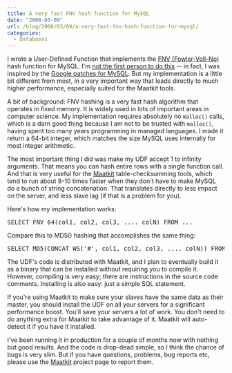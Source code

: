 ```yaml
---
title: A very fast FNV hash function for MySQL
date: "2008-03-09"
url: /blog/2008/03/09/a-very-fast-fnv-hash-function-for-mysql/
categories:
  - Databases
---
```

I wrote a User-Defined Function that implements the [FNV (Fowler-Voll-No)][1] hash function for MySQL. I'm [not the first person to do this][2] -- in fact, I was inspired by the [Google patches for MySQL][3]. But my implementation is a little bit different from most, in a very important way that leads directly to much higher performance, especially suited for the Maatkit tools.

A bit of background: FNV hashing is a very fast hash algorithm that operates in fixed memory. It is widely used in lots of important areas in computer science. My implementation requires absolutely no `malloc()` calls, which is a darn good thing because I am not to be trusted with `malloc()`, having spent too many years programming in managed languages. I made it return a 64-bit integer, which matches the size MySQL uses internally for most integer arithmetic.

The most important thing I did was make my UDF accept 1 to infinity arguments. That means you can hash entire rows with a single function call. And that is very useful for the [Maatkit][4] table-checksumming tools, which tend to run about 8-10 times faster when they don't have to make MySQL do a bunch of string concatenation. That translates directly to less impact on the server, and less slave lag (if that is a problem for you).

Here's how my implementation works:

<pre>SELECT FNV_64(col1, col2, col3, .... colN) FROM ...</pre>

Compare this to MD5() hashing that accomplishes the same thing:

<pre>SELECT MD5(CONCAT_WS('#', col1, col2, col3, .... colN)) FROM ...</pre>

The UDF's code is distributed with Maatkit, and I plan to eventually build it as a binary that can be installed without requiring you to compile it. However, compiling is very easy; there are instructions in the source code comments. Installing is also easy: just a simple SQL statement.

If you're using Maatkit to make sure your slaves have the same data as their master, you should install the UDF on all your servers for a significant performance boost. You'll save your servers a lot of work. You don't need to do anything extra for Maatkit to take advantage of it. Maatkit will auto-detect it if you have it installed.

I've been running it in production for a couple of months now with nothing but good results. And the code is drop-dead simple, so I think the chance of bugs is very slim. But if you have questions, problems, bug reports etc, please use the [Maatkit][4] project page to report them.

 [1]: http://isthe.com/chongo/tech/comp/fnv/
 [2]: http://www.radwin.org/michaelhttp://www.xaprb.com/blog/2007/03/mysql_user_defined_functio.html
 [3]: http://code.google.com/p/google-mysql-tools/
 [4]: http://code.google.com/p/maatkit/
